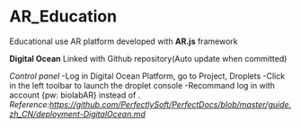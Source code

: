 # AR_Education
Educational use AR platform developed with **AR.js** framework

**Digital Ocean**
Linked with Github repository(Auto update when committed)

*Control panel* 
-Log in Digital Ocean Platform, go to Project<Jiachen Zhang>, Droplets<Lab-website>
-Click <Access> in the left toolbar to launch the droplet console
-Recommand log in with account <AR> {pw: biolabAR} instead of <root>. _Reference:https://github.com/PerfectlySoft/PerfectDocs/blob/master/guide.zh_CN/deployment-DigitalOcean.md_
